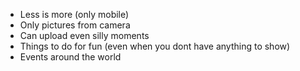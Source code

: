 
- Less is more (only mobile)
- Only pictures from camera
- Can upload even silly moments
- Things to do for fun (even when you dont have anything to show)
- Events around the world

